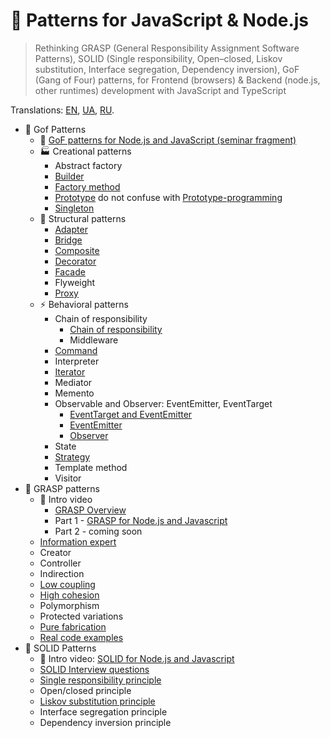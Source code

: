 # 🧩 Patterns for JavaScript & Node.js

> Rethinking GRASP (General Responsibility Assignment Software Patterns), SOLID (Single responsibility, Open–closed, Liskov substitution, Interface segregation, Dependency inversion), GoF (Gang of Four) patterns, for Frontend (browsers) & Backend (node.js, other runtimes) development with JavaScript and TypeScript

Translations:
[EN](https://github.com/tshemsedinov/Patterns-JavaScript/tree/en),
[UA](https://github.com/tshemsedinov/Patterns-JavaScript/tree/ua),
[RU](https://github.com/tshemsedinov/Patterns-JavaScript/tree/ru).

- 🧩 Gof Patterns
  - 📢 [GoF patterns for Node.js and JavaScript (seminar fragment)](https://youtu.be/7TjzsZCQQqg)
  - 🏭 Creational patterns
    - Abstract factory
    - [Builder](https://github.com/HowProgrammingWorks/Builder)
    - [Factory method](https://github.com/HowProgrammingWorks/Factory)
    - [Prototype](https://github.com/HowProgrammingWorks/PrototypePattern) do not confuse with [Prototype-programming](https://github.com/HowProgrammingWorks/Prototype)
    - [Singleton](https://github.com/HowProgrammingWorks/Singleton)
  - 🤝 Structural patterns
    - [Adapter](https://github.com/HowProgrammingWorks/Adapter)
    - [Bridge](https://github.com/HowProgrammingWorks/Bridge)
    - [Composite](https://github.com/HowProgrammingWorks/Composite)
    - [Decorator]()
    - [Facade](https://github.com/HowProgrammingWorks/Facade)
    - Flyweight
    - [Proxy](https://github.com/HowProgrammingWorks/Proxy)
  - ⚡ Behavioral patterns
    - Chain of responsibility
      - [Chain of responsibility](https://github.com/HowProgrammingWorks/ChainOfResponsibility)
      - Middleware
    - [Command](https://github.com/HowProgrammingWorks/Command)
    - Interpreter
    - [Iterator](https://github.com/HowProgrammingWorks/Iterator)
    - Mediator
    - Memento
    - Observable and Observer: EventEmitter, EventTarget
      - [EventTarget and EventEmitter](https://github.com/HowProgrammingWorks/Events)
      - [EventEmitter](https://github.com/HowProgrammingWorks/EventEmitter)
      - [Observer](https://github.com/HowProgrammingWorks/Observer)
    - State
    - [Strategy](https://github.com/HowProgrammingWorks/Strategy)
    - Template method
    - Visitor
- 🧩 GRASP patterns
  - 📢 Intro video
    - [GRASP Overview](https://youtu.be/ExauFjYV_lQ)
    - Part 1 - [GRASP for Node.js and Javascript](https://youtu.be/vm8p4jIQwp4)
    - Part 2 - coming soon
  - [Information expert](https://youtu.be/cCHL329_As0)
  - Creator
  - Controller
  - Indirection
  - [Low coupling](https://youtu.be/IGXdPOZ3Fyk)
  - [High cohesion](https://youtu.be/IGXdPOZ3Fyk)
  - Polymorphism
  - Protected variations
  - [Pure fabrication](https://youtu.be/CV577a0RHBM)
  - [Real code examples](https://youtu.be/4AMVQ2-2DcM)
- 🧩 SOLID Patterns
  - 📢 Intro video: [SOLID for Node.js and Javascript](https://youtu.be/B2guSV8EMn0)
  - [SOLID Interview questions](https://youtu.be/-9OM6-6pZw8)
  - [Single responsibility principle](https://youtu.be/o4bQywkBKOI)
  - Open/closed principle
  - [Liskov substitution principle](https://youtu.be/RbhYxygxroc)
  - Interface segregation principle
  - Dependency inversion principle
